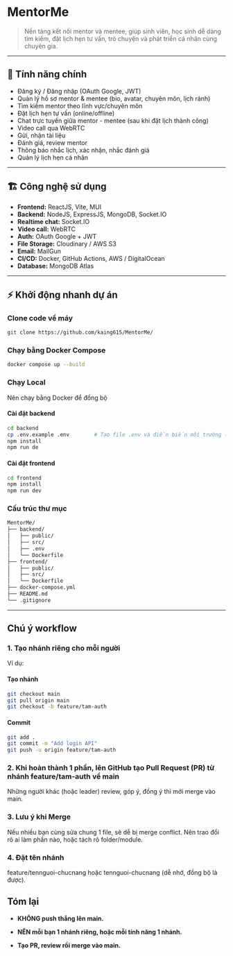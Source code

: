 # MentorMe

> Nền tảng kết nối mentor và mentee, giúp sinh viên, học sinh dễ dàng tìm kiếm, đặt lịch hẹn tư vấn, trò chuyện và phát triển cá nhân cùng chuyên gia.

---

## 🚀 Tính năng chính

- Đăng ký / Đăng nhập (OAuth Google, JWT)
- Quản lý hồ sơ mentor & mentee (bio, avatar, chuyên môn, lịch rảnh)
- Tìm kiếm mentor theo lĩnh vực/chuyên môn
- Đặt lịch hẹn tư vấn (online/offline)
- Chat trực tuyến giữa mentor - mentee (sau khi đặt lịch thành công)
- Video call qua WebRTC
- Gửi, nhận tài liệu
- Đánh giá, review mentor
- Thông báo nhắc lịch, xác nhận, nhắc đánh giá
- Quản lý lịch hẹn cá nhân

---

## 🏗️ Công nghệ sử dụng

- **Frontend:** ReactJS, Vite, MUI
- **Backend:** NodeJS, ExpressJS, MongoDB, Socket.IO
- **Realtime chat:** Socket.IO
- **Video call:** WebRTC
- **Auth:** OAuth Google + JWT
- **File Storage:** Cloudinary / AWS S3
- **Email:** MailGun
- **CI/CD:** Docker, GitHub Actions, AWS / DigitalOcean
- **Database:** MongoDB Atlas

---

## ⚡️ Khởi động nhanh dự án

### Clone code về máy

```bash
git clone https://github.com/kaing615/MentorMe/
```

### Chạy bằng Docker Compose

```bash
docker compose up --build
```

### Chạy Local
Nên chạy bằng Docker để đồng bộ
#### Cài đặt backend

```bash
cd backend
cp .env.example .env        # Tạo file .env và điền biến môi trường (MongoDB, JWT, PORT)
npm install
npm run de
```

#### Cài đặt frontend

```bash
cd frontend 
npm install
npm run dev            
```

### Cấu trúc thư mục

```bash
MentorMe/
├── backend/
│   ├── public/
│   ├── src/
│   ├── .env
│   └── Dockerfile
├── frontend/
│   ├── public/
│   ├── src/
│   └── Dockerfile
├── docker-compose.yml
├── README.md
└── .gitignore
```

---

## Chú ý workflow

### 1. Tạo nhánh riêng cho mỗi người

Ví dụ:

#### Tạo nhánh

```bash
git checkout main
git pull origin main
git checkout -b feature/tam-auth
```

#### Commit

```bash
git add .
git commit -m "Add login API"
git push -u origin feature/tam-auth
```

### 2. Khi hoàn thành 1 phần, lên GitHub tạo Pull Request (PR) từ nhánh feature/tam-auth về main

Những người khác (hoặc leader) review, góp ý, đồng ý thì mới merge vào main.

### 3. Lưu ý khi Merge

Nếu nhiều bạn cùng sửa chung 1 file, sẽ dễ bị merge conflict. Nên trao đổi rõ ai làm phần nào, hoặc tách rõ folder/module.

### 4. Đặt tên nhánh

feature/tennguoi-chucnang hoặc tennguoi-chucnang (dễ nhớ, đồng bộ là được).

## Tóm lại

- **KHÔNG push thẳng lên main.**

- **NÊN mỗi bạn 1 nhánh riêng, hoặc mỗi tính năng 1 nhánh.**

- **Tạo PR, review rồi merge vào main.**
